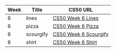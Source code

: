 | Week | Title         | CS50 URL                                                                                 |
|------|---------------|------------------------------------------------------------------------------------------|
| 6    | lines         | [CS50 Week 6 Lines](https://cs50.harvard.edu/python/2022/psets/6/lines)                  |
| 6    | pizza         | [CS50 Week 6 Pizza](https://cs50.harvard.edu/python/2022/psets/6/pizza)                  |
| 6    | scourgify     | [CS50 Week 6 Scourgify](https://cs50.harvard.edu/python/2022/psets/6/scourgify)          |
| 6    | shirt         | [CS50 Week 6 Shirt](https://cs50.harvard.edu/python/2022/psets/6/shirt)                  |

